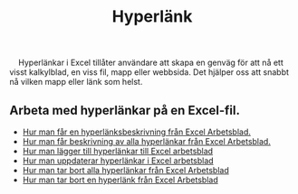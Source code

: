 ﻿---
title: Hyperlänk
second_title: Aspose.Cells Cloud Documen
type: docs
url: /sv/hyperlinks/
aliases: [/working-with-hyperlinks/,/working-with-hyperlink/]
keywords: REST API, hyperlinks, spreadsheets, exce
description: "Cells.Cloud API för Excel fungerar: arbetar med hyperlänkar på en Excel fil"
weight: 100
kwords: Excel, Office Cloud, REST API, Spreadsheet, PDF, CSV, Json, Markdwon, Hyperlänkar
---
&nbsp;&nbsp;&nbsp;&nbsp;Hyperlänkar i Excel tillåter användare att skapa en genväg för att nå ett visst kalkylblad, en viss fil, mapp eller webbsida. Det hjälper oss att snabbt nå vilken mapp eller länk som helst.

## Arbeta med hyperlänkar på en Excel-fil.

- [Hur man får en hyperlänksbeskrivning från Excel Arbetsblad.](/cells/sv/hyperlinks/get/)
- [Hur man får beskrivning av alla hyperlänkar från Excel Arbetsblad.](/cells/sv/hyperlinks/get-all/)
- [Hur man lägger till hyperlänkar till Excel arbetsblad](/cells/sv/hyperlinks/add/)
- [Hur man uppdaterar hyperlänkar i Excel arbetsblad](/cells/sv/hyperlinks/update/)
- [Hur man tar bort alla hyperlänkar från Excel Arbetsblad](/cells/sv//hyperlinks/clear/)
- [Hur man tar bort en hyperlänk från Excel Arbetsblad](/cells/sv//hyperlinks/delete/)

